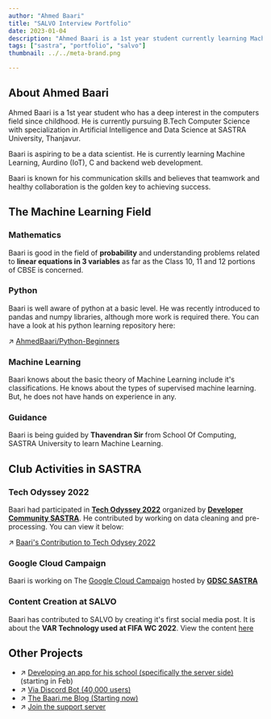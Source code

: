 ```yaml
---
author: "Ahmed Baari"
title: "SALVO Interview Portfolio"
date: 2023-01-04
description: "Ahmed Baari is a 1st year student currently learning Machine Learning, Aurdino, C and backend web development."
tags: ["sastra", "portfolio", "salvo"]
thumbnail: ../../meta-brand.png

---
```


## About Ahmed Baari

Ahmed Baari is a 1st year student who has a deep interest in the computers field since childhood. He is currently pursuing B.Tech Computer Science with specialization in Artificial Intelligence and Data Science at SASTRA University, Thanjavur.

Baari is aspiring to be a data scientist. He is currently learning Machine Learning, Aurdino (IoT), C and backend web development. 

Baari is known for his communication skills and believes that teamwork and healthy collaboration is the golden key to achieving success.


## The Machine Learning Field

### Mathematics

Baari is good in the field of **probability** and understanding problems related to **linear equations in 3 variables** as far as the Class 10, 11 and 12 portions of CBSE is concerned.

### Python

Baari is well aware of python at a basic level. He was recently introduced to pandas and numpy libraries, although more work is required there. You can have a look at his python learning repository here:

 ↗️ [AhmedBaari/Python-Beginners](https://github.com/AhmedBaari/Python-Beginners)

### Machine Learning

Baari knows about the basic theory of Machine Learning include it's classifications. He knows about the types of supervised machine learning. But, he does not have hands on experience in any.

### Guidance

Baari is being guided by **Thavendran Sir** from School Of Computing, SASTRA University to learn Machine Learning. 

## Club Activities in SASTRA

### Tech Odyssey 2022
Baari had participated in [**Tech Odyssey 2022**](https://github.com/dcs-sastra/TechOdyssey-22) organized by [**Developer Community SASTRA**](https://github.com/dcs-sastra/). He contributed by working on data cleaning and pre-processing. You can view it below:

 ↗️ [Baari's Contribution to Tech Odysey 2022](https://github.com/AhmedBaari/Python-Beginners)

### Google Cloud Campaign
Baari is working on The [Google Cloud Campaign](https://www.cloudskillsboost.google/paths/11) hosted by [**GDSC SASTRA**](https://gdsc.community.dev/sastra-deemed-university-thanjavur/)

### Content Creation at SALVO
Baari has contributed to SALVO by creating it's first social media post. It is about the **VAR Technology used at FIFA WC 2022**. View the content [here](https://www.canva.com/design/DAFToWo9fFo/mPQ8-oxMDdGTJQKMyLp3VA/view)


## Other Projects
- ↗️ [Developing an app for his school (specifically the server side)](https://dps.baari.me/) (starting in Feb)
- ↗️ [Via Discord Bot (40,000 users)](https://via.baari.me/)
- ↗️ [The Baari.me Blog (Starting now)](https://baari.me/)
- ↗️ [Join the support server](https://discord.gg/JzD9dARK)